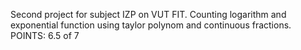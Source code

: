 Second project for subject IZP on VUT FIT.
Counting logarithm and exponential function using taylor polynom and continuous fractions.
POINTS: 6.5 of 7
